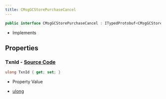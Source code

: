 ```yaml
---
title: CMsgGCStorePurchaseCancel
---
```


```csharp
public interface CMsgGCStorePurchaseCancel : ITypedProtobuf<CMsgGCStorePurchaseCancel>, INativeHandle
```

- Implements

## Properties

### **TxnId** - [Source Code](https://github.com/swiftly-solution/swiftlys2/blob/main/managed/src/SwiftlyS2.Generated/Protobufs/Interfaces/CMsgGCStorePurchaseCancel.cs#L13)

```csharp
ulong TxnId { get; set; }
```

- Property Value

- [ulong](https://learn.microsoft.com/dotnet/api/system.uint64)

